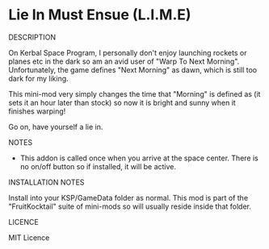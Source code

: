 # Lie In Must Ensue (L.I.M.E)
DESCRIPTION

On Kerbal Space Program, I personally don't enjoy launching rockets or planes etc in the dark so am an avid user of "Warp To Next Morning". Unfortunately, the game 
defines "Next Morning" as dawn, which is still too dark for my liking. 

This mini-mod very simply changes the time that "Morning" is defined as (it sets it an hour later than stock) so now it is bright and sunny when it finishes warping!

Go on, have yourself a lie in.


NOTES

- This addon is called once when you arrive at the space center. There is no on/off button so if installed, it will be active.


INSTALLATION NOTES

Install into your KSP/GameData folder as normal. This mod is part of the "FruitKocktail" suite of mini-mods so will usually reside inside that folder.


LICENCE

MIT Licence
